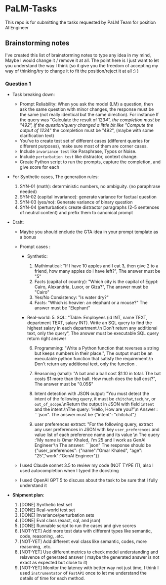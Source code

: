 # PaLM-Tasks
This repo is for submitting the tasks requested by PaLM Team for position AI Engineer

## Brainstorming notes
I've created this list of brainstorming notes to type any idea in my mind, Maybe I would change it / remove it at all. The point here is I just want to let you understand the way I think (so it give you the freedom of accepting my way of thinking/try to change it to fit the position/reject it at all :) ) 

### Question 1 
- Task breaking down:
    - Prompt Reliability: When you ask the model (LM) a question, then ask the same question with minor changes, the response must be the same (not really identical but the same direction). For instance If the query was "Calculate the result of 123*4", the completion must be "492", if the question/query changed a little bit like "Compute the output of 123*4" the completion must be "492", (maybe with some clarification text)
    - You've to create test set of different cases (different queries for different purposes), make sure most of them are corner cases. 
    - Include `invariance test` like Paraphrase, Typos or Noise.
    - Include `perturbation test` like distractor, context change.
    - Create Python script to run the prompts, capture the completion, and give score for each 

- For Synthetic cases, The generation rules:
    1. SYN-01 (math): deterministic numbers, no ambiguity. (no paraphrase needed)
    2. SYN-02 (capital invariance): generate variance for factual question
    3. SYN-03 (yes/no): Generate variance of binary question
    4. SYN-04 (perturbation): create distractor paragraphs (2–5 sentences of neutral content) and prefix them to canonical prompt
- Draft:
    - Maybe you should enclude the GTA idea in your prompt template as a bonus 
    - Prompt cases : 

        - Synthetic:
            1. Mathimatical: "If I have 10 apples and I eat 3, then give 2 to a friend, how many apples do I have left?", The answer must be "5"
            2. Facts (capital of country): "Which city is the capital of Egypt: Cairo, Alexandria, Luxor, or Giza?", The answer must be "Cairo" 
            3. Yes/No Consistency: "Is water dry?"
            4. Facts: "Which is heavier: an elephant or a mouse?" The answer must be "Elephant"
        - Real-world:
            5. SQL: "Table: Employees (id INT, name TEXT, department TEXT, salary INT). Write an SQL query to find the highest salary in each department.\n Don't return any additional text, only the query", The answer must be executable SQL query return right answer
            
            6. Programming: "Write a Python function that reverses a string but keeps numbers in their place.", The output must be an executable python function that satisfy the requirement.\n Don't return any additional text, only the function . 
            
            7. Reasoning (small): "A bat and a ball cost $1.10 in total. The bat costs $1 more than the ball. How much does the ball cost?", The answer must be "0.05$"
            
            8. Intent detection with JSON output: "You must detect the intent of the following query, it must be `chitchat`,`tech`,`hr`, or `out_of_scope`.\nReturn the output in JSON with field `intent` and the intent.\nThe query: 'Hello, How are you?'\n Answer : ```json". The answer must be {"intent": "chitchat"}
            
            9. user preferences extract: "For the following query, extract any user preferences in JSON with key `user_preferences` and value list of each preference name and its value \n The query :'My name is Omar Khaled, I'm 25 and I work as GenAI Engineer'\n The answer: ```json" The response should be {"user_preferences": {"name":"Omar Khaled", "age": "25","work":"GenAI Engineer"}}
    
    - I used Claude sonnet 3.5 to review my code (NOT TYPE IT), also I used autocompletion when I typed the docstring
    - I used OpenAI GPT 5 to discuss about the task to be sure that I fully understand it 

- **Shipment plan**:
    1. [DONE] Synthetic test set
    2. [DONE] Real-world test set
    3. [DONE] Invariance/perturbation sets
    4. [DONE] Eval class (exact, sql, and json)
    5. [DONE] Runnable script to run the cases and give scores
    6. [NOT-YET] Add more test data with different types like semantic, code, reasoning, .etc.
    7. [NOT-YET] Add different eval class like semantic, codes, more reasoning, .etc.
    8. [NOT-YET] Use different metrics to check model understanding and relavence of generated answer ( maybe the generated answer is not exact as expected but close to it)
    9. [NOT-YET] Monitor the latency with better way not just time, I think I used `instrumentator` of `FastAPI` once to let me understand the details of time for each method.
     

